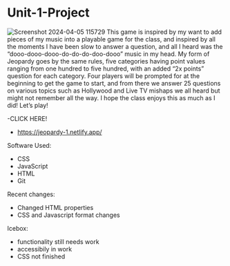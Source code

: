 # Unit-1-Project
![Screenshot 2024-04-05 115729](https://github.com/khaityy/Jeopardy/assets/163087214/a3029bc6-33b2-46e5-904c-668428846dcb)
This game is inspired by my want to add pieces of my music into a playable game for the class, and inspired by all the moments I have been slow to answer a question, and all I heard was the “dooo-dooo-dooo-do-do-do-doo-dooo” music in my head. My form of Jeopardy goes by the same rules, five categories having point values ranging from one hundred to five hundred, with an added “2x points” question for each category. Four players will be prompted for at the beginning to get the game to start, and from there we answer 25 questions on various topics such as Hollywood and Live TV mishaps we all heard but might not remember all the way. I hope the class enjoys this as much as I did! Let’s play!

-CLICK HERE!
- https://jeopardy-1.netlify.app/

Software Used:
- CSS
- JavaScript
- HTML
- Git

Recent changes:
- Changed HTML properties
- CSS and Javascript format changes

Icebox:
- functionality still needs work
- accessibily in work
- CSS not finished
